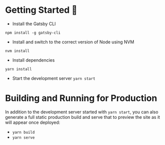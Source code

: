 # Getting Started 🚀 
* Install the Gatsby CLI

```
npm install -g gatsby-cli
```
* Install and switch to the correct version of Node using NVM
```
nvm install
```
* Install dependencies

```
yarn install
```
* Start the development server
```yarn start```

# Building and Running for Production
In addition to the development server started with ```yarn start```, you can also generate a full static production build and serve that to preview the site as it will appear once deployed:

* ```yarn build```
* ```yarn serve```
